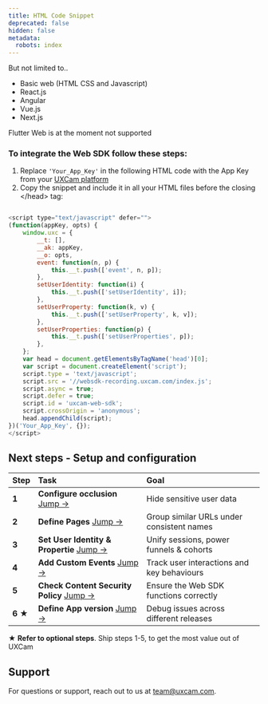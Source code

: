 ```yaml
---
title: HTML Code Snippet
deprecated: false
hidden: false
metadata:
  robots: index
---
```

<Accordion title="Supported technologies" icon="fa-duotone fa-solid fa-code">
  But not limited to..

  * Basic web (HTML CSS and Javascript)
  * React.js
  * Angular
  * Vue.js
  * Next.js
</Accordion>

<GitHubCallout type="important">Flutter Web is at the moment not supported</GitHubCallout>

### **To integrate the Web SDK follow these steps:**

1. Replace `'Your_App_Key'` in the following HTML code with the App Key from your [UXCam platform](https://app.uxcam.com/integration)
2. Copy the snippet and include it in all your HTML files before the closing \</head> tag:

```javascript

<script type="text/javascript" defer="">
(function(appKey, opts) {
    window.uxc = {
        __t: [],
        __ak: appKey,
        __o: opts,
        event: function(n, p) {
            this.__t.push(['event', n, p]);
        },
        setUserIdentity: function(i) {
            this.__t.push(['setUserIdentity', i]);
        },
        setUserProperty: function(k, v) {
            this.__t.push(['setUserProperty', k, v]);
        },
        setUserProperties: function(p) {
            this.__t.push(['setUserProperties', p]);
        },
    };
    var head = document.getElementsByTagName('head')[0];
    var script = document.createElement('script');
    script.type = 'text/javascript';
    script.src = '//websdk-recording.uxcam.com/index.js';
    script.async = true;
    script.defer = true;
    script.id = 'uxcam-web-sdk';
    script.crossOrigin = 'anonymous';
    head.appendChild(script);
})('Your_App_Key', {}); 
</script>
```

## Next steps - Setup and configuration

| Step                 | Task                                                                                           | Goal                                       |
| :------------------- | :--------------------------------------------------------------------------------------------- | :----------------------------------------- |
| <strong>1</strong>   | <strong>Configure occlusion </strong>  <a href="../setup-configuration/occlusion-hide-sensitive-data#">Jump →</a>                         | Hide sensitive user data                   |
| <strong>2</strong>   | <strong>Define Pages </strong>  <a href="../setup-configuration/define-pages-properties#">Jump →</a> | Group similar URLs under consistent names  |
| <strong>3</strong>   | <strong>Set User Identity & Propertie </strong>  <a href="../setup-configuration/setting-user-properties#">Jump →</a>         | Unify sessions, power funnels & cohorts    |
| <strong>4</strong>   | <strong>Add Custom Events </strong>  <a href="../setup-configuration/logging-custom-events#">Jump →</a>                | Track user interactions and key behaviours |
| <strong>5 </strong>  | <strong>Check Content Security Policy </strong>  <a href="../setup-configuration/configure-content-security-policy-csp#">Jump →</a>                     | Ensure the Web SDK functions correctly     |
| <strong>6 ★</strong> | <strong>Define App version </strong>  <a href="../setup-configuration/define-app-version-optional#">Jump →</a>                        | Debug issues across different releases     |

<GitHubCallout type="note">★ **Refer to optional steps**. Ship steps 1-5, to get the most value out of UXCam</GitHubCallout>

## Support

For questions or support, reach out to us at [team@uxcam.com](mailto:team@uxcam.com).